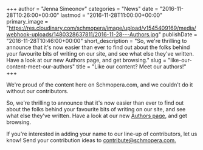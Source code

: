 +++
author = "Jenna Simeonov"
categories = "News"
date = "2016-11-28T10:26:00+00:00"
lastmod = "2016-11-28T11:00:00+00:00"
primary_image = "https://res.cloudinary.com/schmopera/image/upload/v1545409169/media/webhook-uploads/1480328637811/2016-11-28---Authors.jpg"
publishDate = "2016-11-28T10:46:00+00:00"
short_description = "So, we&#039;re thrilling to announce that it&#039;s now easier than ever to find out about the folks behind your favourite bits of writing on our site, and see what else they&#039;ve written. Have a look at our new Authors page, and get browsing."
slug = "like-our-content-meet-our-authors"
title = "Like our content? Meet our authors!"
+++

We're proud of the content here on Schmopera.com, and we couldn't do it without our contributors.

So, we're thrilling to announce that it's now easier than ever to find out about the folks behind your favourite bits of writing on our site, and see what else they've written. Have a look at our new [Authors page](/authors), and get browsing.

If you're interested in adding your name to our line-up of contributors, let us know! Send your contribution ideas to [contribute@schmopera.com.](mailto:contribute@schmopera.com)

